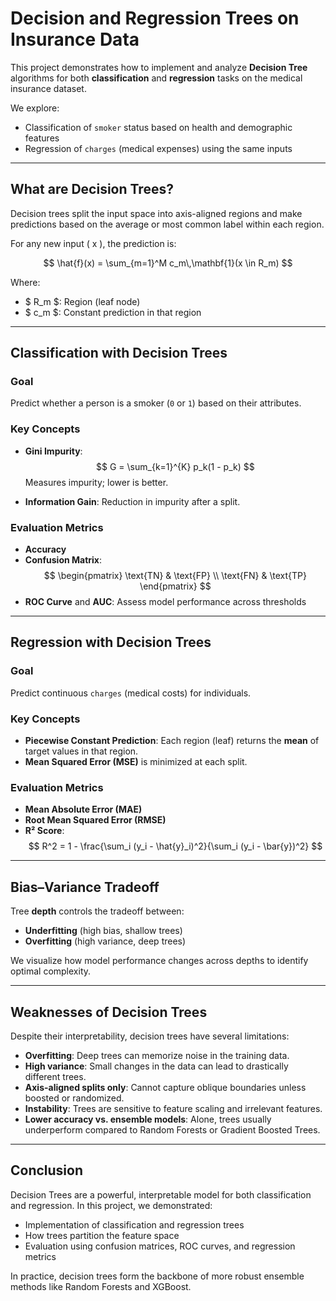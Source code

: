 # Decision and Regression Trees on Insurance Data

This project demonstrates how to implement and analyze **Decision Tree** algorithms for both **classification** and **regression** tasks on the medical insurance dataset.

We explore:
- Classification of `smoker` status based on health and demographic features
- Regression of `charges` (medical expenses) using the same inputs

---

## What are Decision Trees?

Decision trees split the input space into axis-aligned regions and make predictions based on the average or most common label within each region.

For any new input \( x \), the prediction is:

$$
\hat{f}(x) = \sum_{m=1}^M c_m\,\mathbf{1}(x \in R_m)
$$

Where:
- $ R_m $: Region (leaf node)
- $ c_m $: Constant prediction in that region

---

## Classification with Decision Trees

### Goal

Predict whether a person is a smoker (`0` or `1`) based on their attributes.

### Key Concepts

- **Gini Impurity**:
  $$
  G = \sum_{k=1}^{K} p_k(1 - p_k)
  $$
  Measures impurity; lower is better.
  
- **Information Gain**: Reduction in impurity after a split.

### Evaluation Metrics

- **Accuracy**
- **Confusion Matrix**:
  $$
  \begin{pmatrix}
  \text{TN} & \text{FP} \\
  \text{FN} & \text{TP}
  \end{pmatrix}
  $$
- **ROC Curve** and **AUC**: Assess model performance across thresholds

---

## Regression with Decision Trees

### Goal

Predict continuous `charges` (medical costs) for individuals.

### Key Concepts

- **Piecewise Constant Prediction**: Each region (leaf) returns the **mean** of target values in that region.
- **Mean Squared Error (MSE)** is minimized at each split.

### Evaluation Metrics

- **Mean Absolute Error (MAE)**
- **Root Mean Squared Error (RMSE)**
- **R² Score**:
  $$
  R^2 = 1 - \frac{\sum_i (y_i - \hat{y}_i)^2}{\sum_i (y_i - \bar{y})^2}
  $$

---

## Bias–Variance Tradeoff

Tree **depth** controls the tradeoff between:
- **Underfitting** (high bias, shallow trees)
- **Overfitting** (high variance, deep trees)

We visualize how model performance changes across depths to identify optimal complexity.

---

## Weaknesses of Decision Trees

Despite their interpretability, decision trees have several limitations:

- **Overfitting**: Deep trees can memorize noise in the training data.
- **High variance**: Small changes in the data can lead to drastically different trees.
- **Axis-aligned splits only**: Cannot capture oblique boundaries unless boosted or randomized.
- **Instability**: Trees are sensitive to feature scaling and irrelevant features.
- **Lower accuracy vs. ensemble models**: Alone, trees usually underperform compared to Random Forests or Gradient Boosted Trees.

---

## Conclusion

Decision Trees are a powerful, interpretable model for both classification and regression. In this project, we demonstrated:
- Implementation of classification and regression trees
- How trees partition the feature space
- Evaluation using confusion matrices, ROC curves, and regression metrics

In practice, decision trees form the backbone of more robust ensemble methods like Random Forests and XGBoost.
